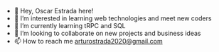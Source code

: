 - 👋 Hey, Oscar Estrada here!
- 👀 I’m interested in learning web technologies and meet new coders
- 🌱 I’m currently learning tRPC and SQL
- 💞️ I’m looking to collaborate on new projects and business ideas
- 📫 How to reach me arturostrada2020@gmail.com

<!---
OscarStrada/OscarStrada is a ✨ special ✨ repository because its `README.md` (this file) appears on your GitHub profile.
You can click the Preview link to take a look at your changes.
--->
